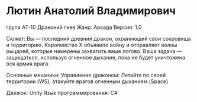 # Лютин Анатолий Владимирович 
група АТ-10
Драконий гнев
Жанр: Аркада
Версия: 1.0

Сюжет:
Вы — последний древний дракон, охраняющий свои сокровища и территорию. Королевство Х объявило войну и отправляет волны рыцарей, которые намерены захватить ваше логово. 
Ваша задача — защищаться, используя огненное дыхание, пока не будет уничтожена вся армия врага.

Основные механики:
Управление драконом: Летайте по своей территории (WS), атакуйте врагов огненным дыханием (Space)

Движок: Unity
Язык программирования: C#

